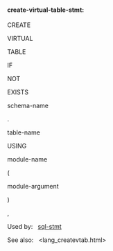 #### create\-virtual\-table\-stmt:







CREATE



VIRTUAL



TABLE



IF



NOT



EXISTS

schema\-name



.



table\-name

USING



module\-name



(



module\-argument



)




,























Used by:   [sql\-stmt](#sql-stmt)  

See also:   <lang_createvtab.html>

